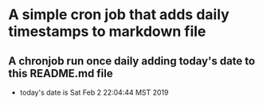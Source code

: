 A simple cron job that adds daily timestamps to markdown file
============================================================
## A chronjob run once daily adding today's date to this README.md file
* today's date is Sat Feb  2 22:04:44 MST 2019
